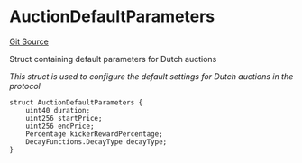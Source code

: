 # AuctionDefaultParameters
[Git Source](https://github.com/OasisDEX/summer-earn-protocol/blob/02b633fc64591288020c32f3fcb6421ab62209d5/src/types/CommonAuctionTypes.sol)

Struct containing default parameters for Dutch auctions

*This struct is used to configure the default settings for Dutch auctions in the protocol*


```solidity
struct AuctionDefaultParameters {
    uint40 duration;
    uint256 startPrice;
    uint256 endPrice;
    Percentage kickerRewardPercentage;
    DecayFunctions.DecayType decayType;
}
```

